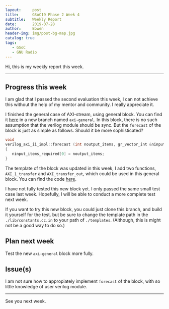 ```yaml
---
layout:     post
title:      GSoC19 Phase 2 Week 4
subtitle:   Weekly Report
date:       2019-07-28
author:     Bowen
header-img: img/post-bg-map.jpg
catalog: true
tags:
   - GSoC
   - GNU Radio
---
```


Hi, this is my weekly report this week.

--------------------------

## Progress this week
I am glad that I passed the second evaluation this week, I can not achieve this without the help of my mentor and community. I really appreciate it.

I finished the general case of AXI-stream, using general block. You can find it [here](https://github.com/B0WEN-HU/gr-verilog/tree/axi-general) in a new branch named `axi-general`. In this block, there is no such assumption that the verilog module should be sync. But the `forecast` of the block is just as simple as follows. Should it be more sophisticated?

```c++
void
verilog_axi_ii_impl::forecast (int noutput_items, gr_vector_int &ninput_items_required)
{
   ninput_items_required[0] = noutput_items;
}
```

The template of the block was updated in this week, I add two functions, `AXI_1_transfer` and `AXI_transfer_out`, which could be used in this general block. You can find the code [here](https://github.com/B0WEN-HU/gr-verilog/blob/axi-general/templates/axi_module.cpp).

I have not fully tested this new block yet. I only passed the same small test case last week. Hopefully, I will be able to conduct a more complete test next week.

If you want to try this new block, you could just clone this branch, and build it yourself for the test. but be sure to change the template path in the `./lib/constants.cc.in` to your path of `./templates`. (Although, this is might not be a good way to do so.)

## Plan next week
Test the new `axi-general` block more fully.

## Issue(s)
I am not sure how to appropiately implement `forecast` of the block, with so little knowledge of user verilog module.

--------------------------

See you next week.
